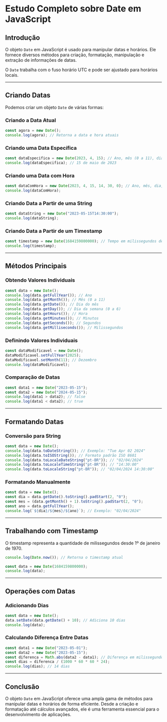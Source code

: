 # Estudo Completo sobre Date em JavaScript

## Introdução

O objeto `Date` em JavaScript é usado para manipular datas e horários. Ele fornece diversos métodos para criação, formatação, manipulação e extração de informações de datas.

O `Date` trabalha com o fuso horário UTC e pode ser ajustado para horários locais.

---

## Criando Datas

Podemos criar um objeto `Date` de várias formas:

### Criando a Data Atual

```javascript
const agora = new Date();
console.log(agora); // Retorna a data e hora atuais
```

### Criando uma Data Específica

```javascript
const dataEspecifica = new Date(2023, 4, 15); // Ano, mês (0 a 11), dia
console.log(dataEspecifica); // 15 de maio de 2023
```

### Criando uma Data com Hora

```javascript
const dataComHora = new Date(2023, 4, 15, 14, 30, 0); // Ano, mês, dia, hora, minuto, segundo
console.log(dataComHora);
```

### Criando Data a Partir de uma String

```javascript
const dataString = new Date("2023-05-15T14:30:00");
console.log(dataString);
```

### Criando Data a Partir de um Timestamp

```javascript
const timestamp = new Date(1684159800000); // Tempo em milissegundos desde 1970
console.log(timestamp);
```

---

## Métodos Principais

### Obtendo Valores Individuais

```javascript
const data = new Date();
console.log(data.getFullYear()); // Ano
console.log(data.getMonth()); // Mês (0 a 11)
console.log(data.getDate()); // Dia do mês
console.log(data.getDay()); // Dia da semana (0 a 6)
console.log(data.getHours()); // Hora
console.log(data.getMinutes()); // Minutos
console.log(data.getSeconds()); // Segundos
console.log(data.getMilliseconds()); // Milissegundos
```

### Definindo Valores Individuais

```javascript
const dataModificavel = new Date();
dataModificavel.setFullYear(2025);
dataModificavel.setMonth(11); // Dezembro
console.log(dataModificavel);
```

### Comparação de Datas

```javascript
const data1 = new Date("2023-05-15");
const data2 = new Date("2024-05-15");
console.log(data1 > data2); // false
console.log(data1 < data2); // true
```

---

## Formatando Datas

### Conversão para String

```javascript
const data = new Date();
console.log(data.toDateString()); // Exemplo: "Tue Apr 02 2024"
console.log(data.toISOString()); // Formato padrão ISO 8601
console.log(data.toLocaleDateString("pt-BR")); // "02/04/2024"
console.log(data.toLocaleTimeString("pt-BR")); // "14:30:00"
console.log(data.toLocaleString("pt-BR")); // "02/04/2024 14:30:00"
```

### Formatando Manualmente

```javascript
const data = new Date();
const dia = data.getDate().toString().padStart(2, "0");
const mes = (data.getMonth() + 1).toString().padStart(2, "0");
const ano = data.getFullYear();
console.log(`${dia}/${mes}/${ano}`); // Exemplo: "02/04/2024"
```

---

## Trabalhando com Timestamp

O timestamp representa a quantidade de milissegundos desde 1º de janeiro de 1970.

```javascript
console.log(Date.now()); // Retorna o timestamp atual

const data = new Date(1684159800000);
console.log(data);
```

---

## Operações com Datas

### Adicionando Dias

```javascript
const data = new Date();
data.setDate(data.getDate() + 10); // Adiciona 10 dias
console.log(data);
```

### Calculando Diferença Entre Datas

```javascript
const data1 = new Date("2023-05-01");
const data2 = new Date("2023-05-15");
const diferenca = Math.abs(data2 - data1); // Diferença em milissegundos
const dias = diferenca / (1000 * 60 * 60 * 24);
console.log(dias); // 14 dias
```

---

## Conclusão

O objeto `Date` em JavaScript oferece uma ampla gama de métodos para manipular datas e horários de forma eficiente. Desde a criação e formatação até cálculos avançados, ele é uma ferramenta essencial para o desenvolvimento de aplicações.
